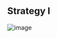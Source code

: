 
## Strategy I
![image](https://user-images.githubusercontent.com/86848721/222969832-0c1a4363-7d39-4189-917c-15ac421b44e2.png)



